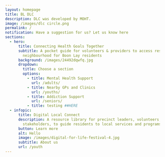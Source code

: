 ```yaml
---
layout: homepage
title: BL DLC
description: DLC was developed by MOHT.
image: /images/dlc circle.png
permalink: /
notification: Have a suggestion for us? Let us know here
sections:
  - hero:
      title: Connecting Health Goals Together
      subtitle: A pocket guide for volunteers & providers to access resources in your
        neighbourhood for Boon Lay residents
      background: /images/24492dqwfq.jpg
      dropdown:
        title: Choose a section
        options:
          - title: Mental Health Support
            url: /adults/
          - title: Nearby GPs and Clinics
            url: /youths/
          - title: Addiction Support
            url: /seniors/
          - title: testing ##HERE
  - infopic:
      title: Digital Local Connect
      description: A resource library for precinct leaders, volunteers, and
        stakeholders, to guide residents to local services and programs.
      button: Learn more
      alt: Hello
      image: /images/digital-for-life-festival-4.jpg
      subtitle: About us
      url: /youth
---
```


